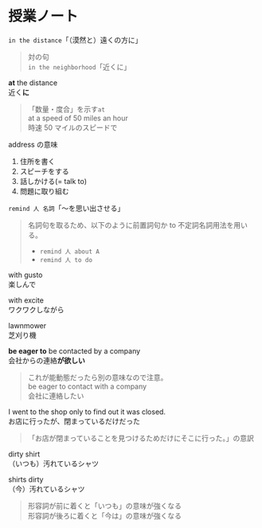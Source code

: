 # 授業ノート

`in the distance`「（漠然と）遠くの方に」

> 対の句  
> `in the neighborhood`「近くに」

**at** the distance  
近く**に**

> 「数量・度合」を示す`at`  
> at a speed of 50 miles an hour  
> 時速 50 マイルのスピードで

address の意味

1. 住所を書く
2. スピーチをする
3. 話しかける(= talk to)
4. 問題に取り組む

`remind 人 名詞`「～を思い出させる」

> 名詞句を取るため、以下のように前置詞句か to 不定詞名詞用法を用いる。
>
> - `remind 人 about A`
> - `remind 人 to do`

with gusto  
楽しんで

with excite  
ワクワクしながら

lawnmower  
芝刈り機

**be eager to** be contacted by a company  
会社からの連絡**が欲しい**

> これが能動態だったら別の意味なので注意。  
> be eager to contact with a company  
> 会社に連絡したい

I went to the shop only to find out it was closed.  
お店に行ったが、閉まっているだけだった

> 「お店が閉まっていることを見つけるためだけにそこに行った。」の意訳

dirty shirt  
（いつも）汚れているシャツ

shirts dirty  
（今）汚れているシャツ

> 形容詞が前に着くと「いつも」の意味が強くなる  
> 形容詞が後ろに着くと「今は」の意味が強くなる
